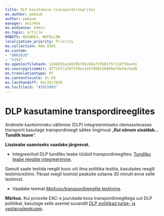 ```yaml
---
title: DLP kasutamine transpordireeglites
ms.author: pebaum
author: pebaum
manager: mnirkhe
ms.audience: Admin
ms.topic: article
ROBOTS: NOINDEX, NOFOLLOW
localization_priority: Priority
ms.collection: Adm_O365
ms.custom:
- "9002635"
- "5153"
ms.openlocfilehash: 124b031e2e029b745c66a71f681f57134739eafe
ms.sourcegitcommit: 07725fcaf073f0ac145f98653b989afdb34c5ad0
ms.translationtype: HT
ms.contentlocale: et-EE
ms.lasthandoff: 04/28/2020
ms.locfileid: "43915093"
---
```

# <a name="using-dlp-in-transport-rules"></a>DLP kasutamine transpordireeglites

Andmete kaotsimineku vältimise (DLP) integreerimiseks olemasolevasse transporti kasutage transpordireegli sättes tingimust „**Kui sõnum sisaldab... Tundlik teave**“.

**Lisateabe saamiseks vaadake järgnevat.**

- Integreeritud DLP tundliku teabe tüübid transpordireeglites: [Tundliku teabe reeglite integreerimine](https://docs.microsoft.com/exchange/security-and-compliance/data-loss-prevention/integrate-sensitive-information-rules).

Samuti saate testida reeglit koos või ilma poliitika testita, kasutades reeglil testimisrežiimi.  Pärast reegli loomist peaksite ootama 30 minutt enne selle testimist.

- Vaadake teemat [Meilivoo/transpordireeglite testimine](https://docs.microsoft.com/exchange/security-and-compliance/mail-flow-rules/test-mail-flow-rules).

**Märkus**. Kui proovite EAC-s juurutada koos transpordireeglitega uut DLP poliitikat, kasutage selle asemel suvandit [DLP poliitikad turbe- ja vastavuskeskuses](https://docs.microsoft.com/microsoft-365/compliance/data-loss-prevention-policies?view=o365-worldwide).
